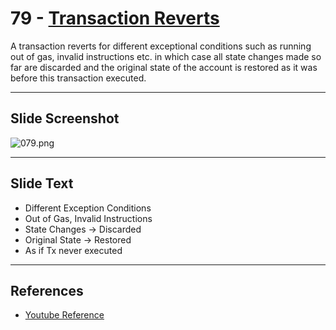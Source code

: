 # 79 - [Transaction Reverts](Transaction%20Reverts.md)

A transaction reverts for different exceptional conditions such as running out of gas, invalid instructions etc. in which case all state changes made so far are discarded and the original state of the account is restored as it was before this transaction executed.

___
## Slide Screenshot
![079.png](../../images/1.%20Ethereum%20101/079.png)
___
## Slide Text
- Different Exception Conditions
- Out of Gas, Invalid Instructions
- State Changes -> Discarded
- Original State -> Restored
- As if Tx never executed 
___
## References
- [Youtube Reference](https://youtu.be/MFoxW07ICKs?t=1761)
